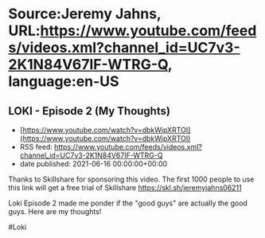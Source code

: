# Source:Jeremy Jahns, URL:https://www.youtube.com/feeds/videos.xml?channel_id=UC7v3-2K1N84V67IF-WTRG-Q, language:en-US

## LOKI - Episode 2 (My Thoughts)
 - [https://www.youtube.com/watch?v=dbkWipXRTOI](https://www.youtube.com/watch?v=dbkWipXRTOI)
 - RSS feed: https://www.youtube.com/feeds/videos.xml?channel_id=UC7v3-2K1N84V67IF-WTRG-Q
 - date published: 2021-06-16 00:00:00+00:00

Thanks to Skillshare for sponsoring this video.  The first 1000 people to use this link will get a free trial of Skillshare https://skl.sh/jeremyjahns06211

Loki Episode 2 made me ponder if the "good guys" are actually the good guys. Here are my thoughts!

#Loki

